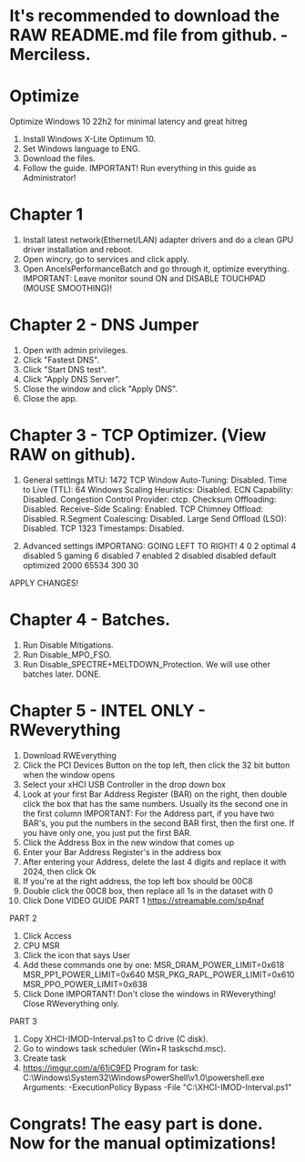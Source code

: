 # It's recommended to download the RAW README.md file from github. - Merciless.
# Optimize
Optimize Windows 10 22h2 for minimal latency and great hitreg
1. Install Windows X-Lite Optimum 10.
2. Set Windows language to ENG.
3. Download the files.
4. Follow the guide.
IMPORTANT! Run everything in this guide as Administrator!

# Chapter 1
1. Install latest network(Ethernet/LAN) adapter drivers and do a clean GPU driver installation and reboot.
2. Open wincry, go to services and click apply.
3. Open AncelsPerformanceBatch and go through it, optimize everything.
  IMPORTANT: Leave monitor sound ON and DISABLE TOUCHPAD (MOUSE SMOOTHING)!

# Chapter 2 - DNS Jumper
1. Open with admin privileges.
2. Click "Fastest DNS".
3. Click "Start DNS test".
4. Click "Apply DNS Server".
5. Close the window and click "Apply DNS".
6. Close the app.

# Chapter 3 - TCP Optimizer. (View RAW on github).
1. General settings
  MTU: 1472
  TCP Window Auto-Tuning: Disabled.                                  Time to Live (TTL): 64
  Windows Scaling Heuristics: Disabled.                              ECN Capability: Disabled.
  Congestion Control Provider: ctcp.                                 Checksum Offloading: Disabled.
  Receive-Side Scaling: Enabled.                                     TCP Chimney Offload: Disabled.
  R.Segment Coalescing: Disabled.                                    Large Send Offload (LSO): Disabled.
                                                                     TCP 1323 Timestamps: Disabled.

2. Advanced settings
   IMPORTANG: GOING LEFT TO RIGHT!
   4                                                                 0
   2                                                                 optimal
   4                                                                 disabled
   5                                                                 gaming
   6                                                                 disabled
   7                                                                 enabled
   2                                                                 disabled
   disabled                                                          default
                                                                     optimized
   2000                                                              65534
   300                                                               30
   
APPLY CHANGES!

# Chapter 4 - Batches.
1. Run Disable Mitigations.
2. Run Disable_MPO_FSO.
3. Run Disable_SPECTRE+MELTDOWN_Protection.
We will use other batches later.
DONE.

# Chapter 5 - INTEL ONLY - RWeverything
1. Download RWEverything
2. Click the PCI Devices Button on the top left, then click the 32 bit button when the window opens
3. Select your xHCI USB Controller in the drop down box
4. Look at your first Bar Address Register (BAR) on the right, then double click the box that has the same numbers. Usually its the second one in the first column
   IMPORTANT: For the Address part, if you have two BAR's, you put the numbers in the second BAR first, then the first one. If you have only one, you just put the first BAR.
5. Click the Address Box in the new window that comes up
6. Enter your Bar Address Register's in the address box
7. After entering your Address, delete the last 4 digits and replace it with 2024, then click Ok
8. If you're at the right address, the top left box should be 00C8
9. Double click the 00C8 box, then replace all 1s in the dataset with 0
10. Click Done
VIDEO GUIDE PART 1 https://streamable.com/sp4naf

PART 2
1. Click Access
2. CPU MSR
3. Click the icon that says User
4. Add these commands one by one:
   MSR_DRAM_POWER_LIMIT=0x618
   MSR_PP1_POWER_LIMIT=0x640
   MSR_PKG_RAPL_POWER_LIMIT=0x610
   MSR_PPO_POWER_LIMIT=0x638
5. Click Done
IMPORTANT! Don't close the windows in RWeverything! Close RWeverything only.

PART 3
1. Copy XHCI-IMOD-Interval.ps1 to C drive (C disk).
2. Go to windows task scheduler (Win+R taskschd.msc).
3. Create task
4. https://imgur.com/a/61iC9FD
  Program for task: C:\Windows\System32\WindowsPowerShell\v1.0\powershell.exe
  Arguments: -ExecutionPolicy Bypass -File "C:\XHCI-IMOD-Interval.ps1"

# Congrats! The easy part is done. Now for the manual optimizations!
